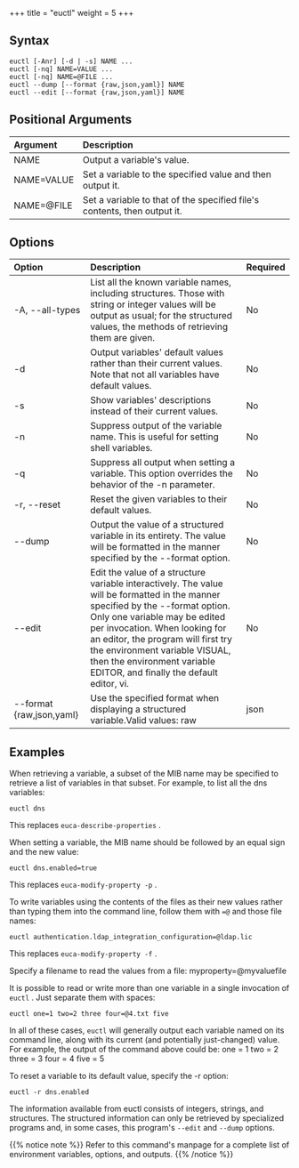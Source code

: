+++
title = "euctl"
weight = 5
+++


## Syntax

    euctl [-Anr] [-d | -s] NAME ...
    euctl [-nq] NAME=VALUE ...
    euctl [-nq] NAME=@FILE ...
    euctl --dump [--format {raw,json,yaml}] NAME
    euctl --edit [--format {raw,json,yaml}] NAME


## Positional Arguments

| Argument | Description | 
|  :---- |  :---- | 
| NAME | Output a variable's value. | 
| NAME=VALUE | Set a variable to the specified value and then output it. | 
| NAME=@FILE | Set a variable to that of the specified file's contents, then output it. | 


## Options

| Option | Description | Required | 
|  :---- |  :---- |  :---- | 
| -A, --all-types | List all the known variable names, including structures. Those with string or integer values will be output as usual; for the structured values, the methods of retrieving them are given. | No | 
| -d | Output variables' default values rather than their current values. Note that not all variables have default values. | No | 
| -s | Show variables' descriptions instead of their current values. | No | 
| -n | Suppress output of the variable name. This is useful for setting shell variables. | No | 
| -q | Suppress all output when setting a variable. This option overrides the behavior of the -n parameter. | No | 
| -r, --reset | Reset the given variables to their default values. | No | 
| --dump | Output the value of a structured variable in its entirety. The value will be formatted in the manner specified by the --format option. | No | 
| --edit | Edit the value of a structure variable interactively. The value will be formatted in the manner specified by the --format option. Only one variable may be edited per invocation. When looking for an editor, the program will first try the environment variable VISUAL, then the environment variable EDITOR, and finally the default editor, vi. | No | 
| --format {raw,json,yaml} | Use the specified format when displaying a structured variable.Valid values: raw | json | yamlDefault value: json | No | 


## Examples
When retrieving a variable, a subset of the MIB name may be specified to retrieve a list of variables in that subset. For example, to list all the dns variables: 


    euctl dns

This replaces `euca-describe-properties` . 

When setting a variable, the MIB name should be followed by an equal sign and the new value: 


    euctl dns.enabled=true

This replaces `euca-modify-property -p` . 

To write variables using the contents of the files as their new values rather than typing them into the command line, follow them with `=@` and those file names: 


    euctl authentication.ldap_integration_configuration=@ldap.lic

This replaces `euca-modify-property -f` . 

Specify a filename to read the values from a file: 
    myproperty=@myvaluefile



It is possible to read or write more than one variable in a single invocation of `euctl` . Just separate them with spaces: 


    euctl one=1 two=2 three four=@4.txt five

In all of these cases, `euctl` will generally output each variable named on its command line, along with its current (and potentially just-changed) value. For example, the output of the command above could be: 
    one = 1 
    two = 2
    three = 3
    four = 4
    five = 5

To reset a variable to its default value, specify the -r option: 


    euctl -r dns.enabled



The information available from euctl consists of integers, strings, and structures. The structured information can only be retrieved by specialized programs and, in some cases, this program's `--edit` and `--dump` options. 


{{% notice note %}}
Refer to this command's manpage for a complete list of environment variables, options, and outputs. 
{{% /notice %}}
